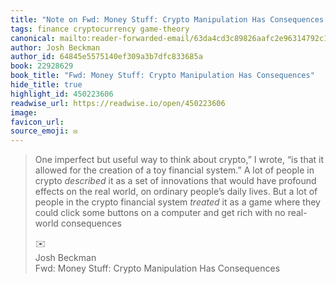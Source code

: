 ```yaml
---
title: "Note on Fwd: Money Stuff: Crypto Manipulation Has Consequences via Josh Beckman"
tags: finance cryptocurrency game-theory
canonical: mailto:reader-forwarded-email/63da4cd3c89826aafc2e96314792c133
author: Josh Beckman
author_id: 64845e5575140ef309a3b7dfc833685a
book: 22928629
book_title: "Fwd: Money Stuff: Crypto Manipulation Has Consequences"
hide_title: true
highlight_id: 450223606
readwise_url: https://readwise.io/open/450223606
image: 
favicon_url: 
source_emoji: ✉️
---
```


> One imperfect but useful way to think about crypto,” I wrote, “is that it allowed for the creation of a toy financial system.” A lot of people in crypto *described* it as a set of innovations that would have profound effects on the real world, on ordinary people’s daily lives. But a lot of people in the crypto financial system *treated* it as a game where they could click some buttons on a computer and get rich with no real-world consequences
> <div class="quoteback-footer"><div class="quoteback-avatar"><span class="mini-emoji"> ✉️</span></div><div class="quoteback-metadata"><div class="metadata-inner"><span style="display:none">FROM:</span><div aria-label="Josh Beckman" class="quoteback-author"> Josh Beckman</div><div aria-label="Fwd: Money Stuff: Crypto Manipulation Has Consequences" class="quoteback-title"> Fwd: Money Stuff: Crypto Manipulation Has Consequences</div></div></div></div>
